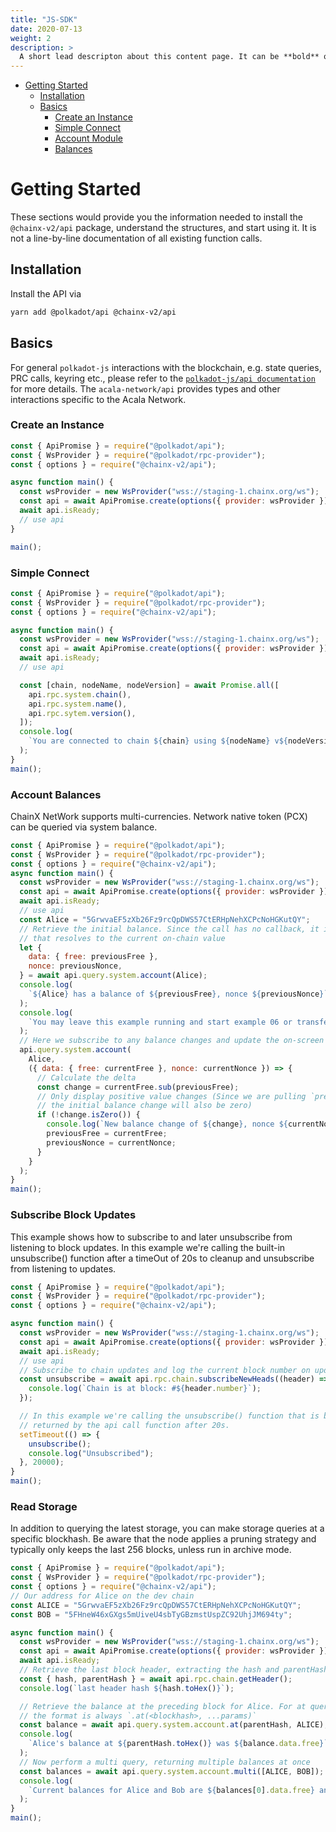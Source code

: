 ```yaml
---
title: "JS-SDK"
date: 2020-07-13
weight: 2
description: >
  A short lead descripton about this content page. It can be **bold** or _italic_ and can be split over multiple paragraphs.
---
```


<!-- TOC -->

- [Getting Started](#getting-started)
  - [Installation](#installation)
  - [Basics](#basics)
    - [Create an Instance](#create-an-instance)
    - [Simple Connect](#simple-connect)
    - [Account Module](#account-module)
    - [Balances](#account-balances)

<!-- /TOC -->

# Getting Started

These sections would provide you the information needed to install the `@chainx-v2/api` package, understand the structures, and start using it. It is not a line-by-line documentation of all existing function calls.

## Installation

Install the API via

```bash
yarn add @polkadot/api @chainx-v2/api
```

## Basics

For general `polkadot-js` interactions with the blockchain, e.g. state queries, PRC calls, keyring etc., please refer to the [`polkadot-js/api documentation`](https://polkadot.js.org/api/start/install.html) for more details. The `acala-network/api` provides types and other interactions specific to the Acala Network.

### Create an Instance

```js
const { ApiPromise } = require("@polkadot/api");
const { WsProvider } = require("@polkadot/rpc-provider");
const { options } = require("@chainx-v2/api");

async function main() {
  const wsProvider = new WsProvider("wss://staging-1.chainx.org/ws");
  const api = await ApiPromise.create(options({ provider: wsProvider }));
  await api.isReady;
  // use api
}

main();
```

### Simple Connect

```js
const { ApiPromise } = require("@polkadot/api");
const { WsProvider } = require("@polkadot/rpc-provider");
const { options } = require("@chainx-v2/api");

async function main() {
  const wsProvider = new WsProvider("wss://staging-1.chainx.org/ws");
  const api = await ApiPromise.create(options({ provider: wsProvider }));
  await api.isReady;
  // use api

  const [chain, nodeName, nodeVersion] = await Promise.all([
    api.rpc.system.chain(),
    api.rpc.system.name(),
    api.rpc.sytem.version(),
  ]);
  console.log(
    `You are connected to chain ${chain} using ${nodeName} v${nodeVersion} `
  );
}
main();
```

### Account Balances

ChainX NetWork supports multi-currencies. Network native token (PCX) can be queried via system balance.

```js
const { ApiPromise } = require("@polkadot/api");
const { WsProvider } = require("@polkadot/rpc-provider");
const { options } = require("@chainx-v2/api");
async function main() {
  const wsProvider = new WsProvider("wss://staging-1.chainx.org/ws");
  const api = await ApiPromise.create(options({ provider: wsProvider }));
  await api.isReady;
  // use api
  const Alice = "5GrwvaEF5zXb26Fz9rcQpDWS57CtERHpNehXCPcNoHGKutQY";
  // Retrieve the initial balance. Since the call has no callback, it is simply a promise
  // that resolves to the current on-chain value
  let {
    data: { free: previousFree },
    nonce: previousNonce,
  } = await api.query.system.account(Alice);
  console.log(
    `${Alice} has a balance of ${previousFree}, nonce ${previousNonce}`
  );
  console.log(
    `You may leave this example running and start example 06 or transfer any value to ${Alice}`
  );
  // Here we subscribe to any balance changes and update the on-screen value
  api.query.system.account(
    Alice,
    ({ data: { free: currentFree }, nonce: currentNonce }) => {
      // Calculate the delta
      const change = currentFree.sub(previousFree);
      // Only display positive value changes (Since we are pulling `previous` above already,
      // the initial balance change will also be zero)
      if (!change.isZero()) {
        console.log(`New balance change of ${change}, nonce ${currentNonce}`);
        previousFree = currentFree;
        previousNonce = currentNonce;
      }
    }
  );
}
main();
```

### Subscribe Block Updates

This example shows how to subscribe to and later unsubscribe from listening to block updates.
In this example we're calling the built-in unsubscribe() function after a timeOut of 20s to cleanup and unsubscribe from listening to updates.

```js
const { ApiPromise } = require("@polkadot/api");
const { WsProvider } = require("@polkadot/rpc-provider");
const { options } = require("@chainx-v2/api");

async function main() {
  const wsProvider = new WsProvider("wss://staging-1.chainx.org/ws");
  const api = await ApiPromise.create(options({ provider: wsProvider }));
  await api.isReady;
  // use api
  // Subscribe to chain updates and log the current block number on update.
  const unsubscribe = await api.rpc.chain.subscribeNewHeads((header) => {
    console.log(`Chain is at block: #${header.number}`);
  });

  // In this example we're calling the unsubscribe() function that is being
  // returned by the api call function after 20s.
  setTimeout(() => {
    unsubscribe();
    console.log("Unsubscribed");
  }, 20000);
}
main();
```

### Read Storage

In addition to querying the latest storage, you can make storage queries at a specific blockhash.
Be aware that the node applies a pruning strategy and typically only keeps the last 256 blocks, unless run in archive mode.

```js
const { ApiPromise } = require("@polkadot/api");
const { WsProvider } = require("@polkadot/rpc-provider");
const { options } = require("@chainx-v2/api");
// Our address for Alice on the dev chain
const ALICE = "5GrwvaEF5zXb26Fz9rcQpDWS57CtERHpNehXCPcNoHGKutQY";
const BOB = "5FHneW46xGXgs5mUiveU4sbTyGBzmstUspZC92UhjJM694ty";

async function main() {
  const wsProvider = new WsProvider("wss://staging-1.chainx.org/ws");
  const api = await ApiPromise.create(options({ provider: wsProvider }));
  await api.isReady;
  // Retrieve the last block header, extracting the hash and parentHash
  const { hash, parentHash } = await api.rpc.chain.getHeader();
  console.log(`last header hash ${hash.toHex()}`);

  // Retrieve the balance at the preceding block for Alice. For at queries
  // the format is always `.at(<blockhash>, ...params)`
  const balance = await api.query.system.account.at(parentHash, ALICE);
  console.log(
    `Alice's balance at ${parentHash.toHex()} was ${balance.data.free}`
  );
  // Now perform a multi query, returning multiple balances at once
  const balances = await api.query.system.account.multi([ALICE, BOB]);
  console.log(
    `Current balances for Alice and Bob are ${balances[0].data.free} and ${balances[1].data.free}`
  );
}
main();
```




